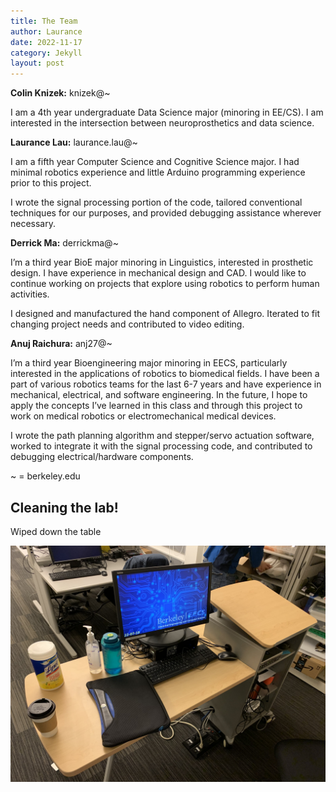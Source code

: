 ```yaml
---
title: The Team
author: Laurance
date: 2022-11-17
category: Jekyll
layout: post
---
```


**Colin Knizek:** knizek@~

I am a 4th year undergraduate Data Science major (minoring in EE/CS). I am interested in the intersection between neuroprosthetics and data science. 

**Laurance Lau:** laurance.lau@~

I am a fifth year Computer Science and Cognitive Science major. I had minimal robotics experience and little Arduino programming experience prior to this project.

I wrote the signal processing portion of the code, tailored conventional techniques for our purposes, and provided debugging assistance wherever necessary.

**Derrick Ma:** derrickma@~

I’m a third year BioE major minoring in Linguistics, interested in prosthetic design. I have experience in mechanical design and CAD. I would like to continue working on projects that explore using robotics to perform human activities.

I designed and manufactured the hand component of Allegro. Iterated to fit changing project needs and contributed to video editing.

**Anuj Raichura:** anj27@~

I’m a third year Bioengineering major minoring in EECS, particularly interested in the applications of robotics to biomedical fields. I have been a part of various robotics teams for the last 6-7 years and have experience in mechanical, electrical, and software engineering. In the future, I hope to apply the concepts I’ve learned in this class and through this project to work on medical robotics or electromechanical medical devices.

I wrote the path planning algorithm and stepper/servo actuation software, worked to integrate it with the signal processing code, and contributed to debugging electrical/hardware components.

~ = berkeley.edu

## Cleaning the lab!

Wiped down the table

![Wiped down the table](../assets/IMG_1292.jpeg)
